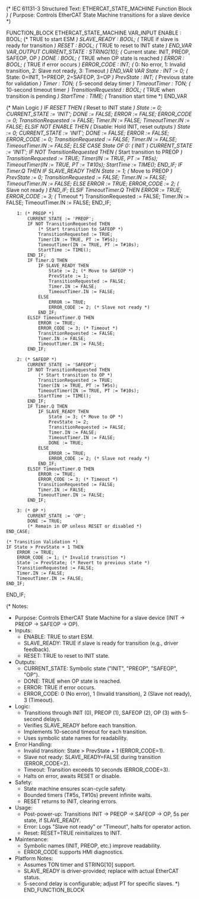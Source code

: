 (* IEC 61131-3 Structured Text: ETHERCAT_STATE_MACHINE Function Block *)
(* Purpose: Controls EtherCAT State Machine transitions for a slave device *)

FUNCTION_BLOCK ETHERCAT_STATE_MACHINE
VAR_INPUT
    ENABLE : BOOL;                  (* TRUE to start ESM *)
    SLAVE_READY : BOOL;             (* TRUE if slave is ready for transition *)
    RESET : BOOL;                   (* TRUE to reset to INIT state *)
END_VAR
VAR_OUTPUT
    CURRENT_STATE : STRING[10];     (* Current state: INIT, PREOP, SAFEOP, OP *)
    DONE : BOOL;                    (* TRUE when OP state is reached *)
    ERROR : BOOL;                   (* TRUE if error occurs *)
    ERROR_CODE : INT;               (* 0: No error, 1: Invalid transition, 2: Slave not ready, 3: Timeout *)
END_VAR
VAR
    State : INT := 0;               (* State: 0=INIT, 1=PREOP, 2=SAFEOP, 3=OP *)
    PrevState : INT;                (* Previous state for validation *)
    Timer : TON;                    (* 5-second delay timer *)
    TimeoutTimer : TON;             (* 10-second timeout timer *)
    TransitionRequested : BOOL;      (* TRUE when transition is pending *)
    StartTime : TIME;               (* Transition start time *)
END_VAR

(* Main Logic *)
IF RESET THEN
    (* Reset to INIT state *)
    State := 0;
    CURRENT_STATE := 'INIT';
    DONE := FALSE;
    ERROR := FALSE;
    ERROR_CODE := 0;
    TransitionRequested := FALSE;
    Timer.IN := FALSE;
    TimeoutTimer.IN := FALSE;
ELSIF NOT ENABLE THEN
    (* Disable: Hold INIT, reset outputs *)
    State := 0;
    CURRENT_STATE := 'INIT';
    DONE := FALSE;
    ERROR := FALSE;
    ERROR_CODE := 0;
    TransitionRequested := FALSE;
    Timer.IN := FALSE;
    TimeoutTimer.IN := FALSE;
ELSE
    CASE State OF
        0: (* INIT *)
            CURRENT_STATE := 'INIT';
            IF NOT TransitionRequested THEN
                (* Start transition to PREOP *)
                TransitionRequested := TRUE;
                Timer(IN := TRUE, PT := T#5s);
                TimeoutTimer(IN := TRUE, PT := T#10s);
                StartTime := TIME();
            END_IF;
            IF Timer.Q THEN
                IF SLAVE_READY THEN
                    State := 1; (* Move to PREOP *)
                    PrevState := 0;
                    TransitionRequested := FALSE;
                    Timer.IN := FALSE;
                    TimeoutTimer.IN := FALSE;
                ELSE
                    ERROR := TRUE;
                    ERROR_CODE := 2; (* Slave not ready *)
                END_IF;
            ELSIF TimeoutTimer.Q THEN
                ERROR := TRUE;
                ERROR_CODE := 3; (* Timeout *)
                TransitionRequested := FALSE;
                Timer.IN := FALSE;
                TimeoutTimer.IN := FALSE;
            END_IF;
        
        1: (* PREOP *)
            CURRENT_STATE := 'PREOP';
            IF NOT TransitionRequested THEN
                (* Start transition to SAFEOP *)
                TransitionRequested := TRUE;
                Timer(IN := TRUE, PT := T#5s);
                TimeoutTimer(IN := TRUE, PT := T#10s);
                StartTime := TIME();
            END_IF;
            IF Timer.Q THEN
                IF SLAVE_READY THEN
                    State := 2; (* Move to SAFEOP *)
                    PrevState := 1;
                    TransitionRequested := FALSE;
                    Timer.IN := FALSE;
                    TimeoutTimer.IN := FALSE;
                ELSE
                    ERROR := TRUE;
                    ERROR_CODE := 2; (* Slave not ready *)
                END_IF;
            ELSIF TimeoutTimer.Q THEN
                ERROR := TRUE;
                ERROR_CODE := 3; (* Timeout *)
                TransitionRequested := FALSE;
                Timer.IN := FALSE;
                TimeoutTimer.IN := FALSE;
            END_IF;
        
        2: (* SAFEOP *)
            CURRENT_STATE := 'SAFEOP';
            IF NOT TransitionRequested THEN
                (* Start transition to OP *)
                TransitionRequested := TRUE;
                Timer(IN := TRUE, PT := T#5s);
                TimeoutTimer(IN := TRUE, PT := T#10s);
                StartTime := TIME();
            END_IF;
            IF Timer.Q THEN
                IF SLAVE_READY THEN
                    State := 3; (* Move to OP *)
                    PrevState := 2;
                    TransitionRequested := FALSE;
                    Timer.IN := FALSE;
                    TimeoutTimer.IN := FALSE;
                    DONE := TRUE;
                ELSE
                    ERROR := TRUE;
                    ERROR_CODE := 2; (* Slave not ready *)
                END_IF;
            ELSIF TimeoutTimer.Q THEN
                ERROR := TRUE;
                ERROR_CODE := 3; (* Timeout *)
                TransitionRequested := FALSE;
                Timer.IN := FALSE;
                TimeoutTimer.IN := FALSE;
            END_IF;
        
        3: (* OP *)
            CURRENT_STATE := 'OP';
            DONE := TRUE;
            (* Remain in OP unless RESET or disabled *)
    END_CASE;
    
    (* Transition Validation *)
    IF State > PrevState + 1 THEN
        ERROR := TRUE;
        ERROR_CODE := 1; (* Invalid transition *)
        State := PrevState; (* Revert to previous state *)
        TransitionRequested := FALSE;
        Timer.IN := FALSE;
        TimeoutTimer.IN := FALSE;
    END_IF;
END_IF;

(* Notes:
   - Purpose: Controls EtherCAT State Machine for a slave device (INIT → PREOP → SAFEOP → OP).
   - Inputs:
     - ENABLE: TRUE to start ESM.
     - SLAVE_READY: TRUE if slave is ready for transition (e.g., driver feedback).
     - RESET: TRUE to reset to INIT state.
   - Outputs:
     - CURRENT_STATE: Symbolic state ("INIT", "PREOP", "SAFEOP", "OP").
     - DONE: TRUE when OP state is reached.
     - ERROR: TRUE if error occurs.
     - ERROR_CODE: 0 (No error), 1 (Invalid transition), 2 (Slave not ready), 3 (Timeout).
   - Logic:
     - Transitions through INIT (0), PREOP (1), SAFEOP (2), OP (3) with 5-second delays.
     - Verifies SLAVE_READY before each transition.
     - Implements 10-second timeout for each transition.
     - Uses symbolic state names for readability.
   - Error Handling:
     - Invalid transition: State > PrevState + 1 (ERROR_CODE=1).
     - Slave not ready: SLAVE_READY=FALSE during transition (ERROR_CODE=2).
     - Timeout: Transition exceeds 10 seconds (ERROR_CODE=3).
     - Halts on error, awaits RESET or disable.
   - Safety:
     - State machine ensures scan-cycle safety.
     - Bounded timers (T#5s, T#10s) prevent infinite waits.
     - RESET returns to INIT, clearing errors.
   - Usage:
     - Post-power-up: Transitions INIT → PREOP → SAFEOP → OP, 5s per state, if SLAVE_READY.
     - Error: Logs "Slave not ready" or "Timeout", halts for operator action.
     - Reset: RESET=TRUE reinitializes to INIT.
   - Maintenance:
     - Symbolic names (INIT, PREOP, etc.) improve readability.
     - ERROR_CODE supports HMI diagnostics.
   - Platform Notes:
     - Assumes TON timer and STRING[10] support.
     - SLAVE_READY is driver-provided; replace with actual EtherCAT status.
     - 5-second delay is configurable; adjust PT for specific slaves.
*)
END_FUNCTION_BLOCK
